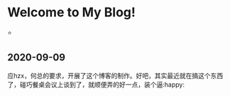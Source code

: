 # Welcome to My Blog!

:star:



## 2020-09-09

应hzx，何总的要求，开展了这个博客的制作。好吧，其实最近就在搞这个东西了，碰巧餐桌会议上谈到了，就顺便弄的好一点，装个逼:happy: